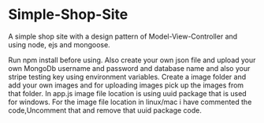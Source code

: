 # Simple-Shop-Site
A simple shop site with a design pattern of Model-View-Controller and using node, ejs and mongoose.

Run npm install before using.
Also create your own json file and upload your own MongoDb username and password and database name and also your stripe testing key using environment variables.
Create a image folder and add your own images and for uploading images pick up the images from that folder. 
In app.js image file location is using uuid package that is used for windows.
For the image file location in linux/mac i have commented the code,Uncomment that and remove that uuid  package code.
